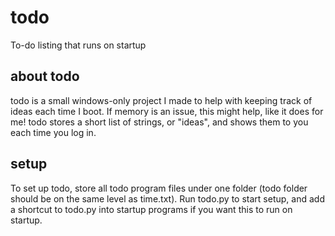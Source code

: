 # todo
To-do listing that runs on startup

## about todo
todo is a small windows-only project I made to help with keeping track of ideas each time I boot. If memory is an issue, this might help, like it does for me!
todo stores a short list of strings, or "ideas", and shows them to you each time you log in.

## setup
To set up todo, store all todo program files under one folder (todo folder should be on the same level as time.txt). Run todo.py to start setup, and add a shortcut to todo.py into startup programs if you want this to run on startup.
